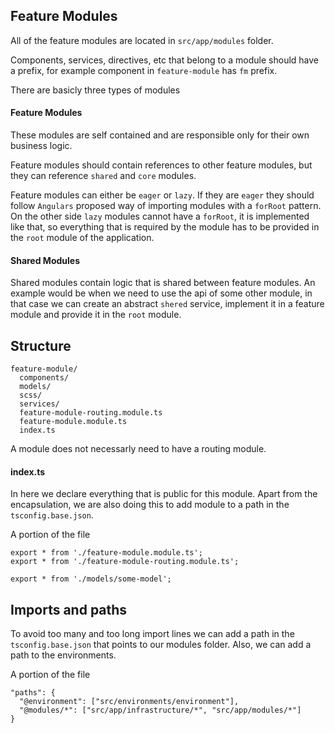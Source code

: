 ## Feature Modules

All of the feature modules are located in `src/app/modules` folder.

Components, services, directives, etc that belong to a module should have a prefix, for example component in `feature-module` has `fm` prefix.

There are basicly three types of modules

#### Feature Modules
These modules are self contained and are responsible only for their own business logic.

Feature modules should contain references to other feature modules, but they can reference `shared` and `core` modules.

Feature modules can either be `eager` or `lazy`. If they are `eager` they should follow `Angulars` proposed way of importing modules with a `forRoot` pattern. On the other side `lazy` modules cannot have a `forRoot`, it is implemented like that, so everything that is required by the module has to be provided in the `root` module of the application.

#### Shared Modules
Shared modules contain logic that is shared between feature modules. An example would be when we need to use the api of some other module, in that case we can create an abstract `shered` service, implement it in a feature module and provide it in the `root` module.

## Structure

```
feature-module/
  components/
  models/
  scss/
  services/
  feature-module-routing.module.ts
  feature-module.module.ts
  index.ts
```

A module does not necessarly need to have a routing module.

#### index.ts

In here we declare everything that is public for this module. Apart from the encapsulation, we are also doing this to add module to a path in the `tsconfig.base.json`.

A portion of the file

```
export * from './feature-module.module.ts';
export * from './feature-module-routing.module.ts';

export * from './models/some-model';
```

## Imports and paths

To avoid too many and too long import lines we can add a path in the `tsconfig.base.json` that points to our modules folder. Also, we can add a path to the environments.

A portion of the file

```
"paths": {
  "@environment": ["src/environments/environment"],
  "@modules/*": ["src/app/infrastructure/*", "src/app/modules/*"]
}
```
